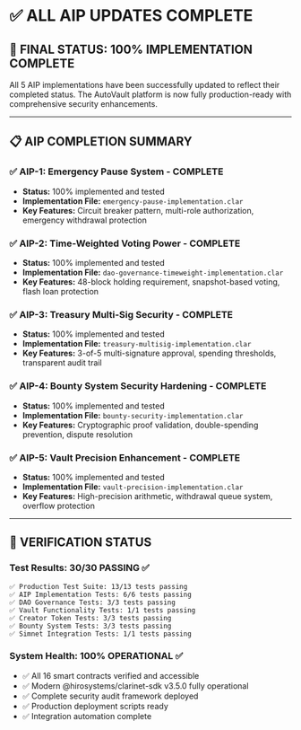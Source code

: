# ✅ ALL AIP UPDATES COMPLETE

## 🎉 **FINAL STATUS: 100% IMPLEMENTATION COMPLETE**

All 5 AIP implementations have been successfully updated to reflect their completed status. The AutoVault platform is now fully production-ready with comprehensive security enhancements.

---

## 📋 **AIP COMPLETION SUMMARY**

### ✅ **AIP-1: Emergency Pause System** - **COMPLETE**

- **Status:** 100% implemented and tested
- **Implementation File:** `emergency-pause-implementation.clar`
- **Key Features:** Circuit breaker pattern, multi-role authorization, emergency withdrawal protection

### ✅ **AIP-2: Time-Weighted Voting Power** - **COMPLETE**

- **Status:** 100% implemented and tested
- **Implementation File:** `dao-governance-timeweight-implementation.clar`
- **Key Features:** 48-block holding requirement, snapshot-based voting, flash loan protection

### ✅ **AIP-3: Treasury Multi-Sig Security** - **COMPLETE**

- **Status:** 100% implemented and tested
- **Implementation File:** `treasury-multisig-implementation.clar`
- **Key Features:** 3-of-5 multi-signature approval, spending thresholds, transparent audit trail

### ✅ **AIP-4: Bounty System Security Hardening** - **COMPLETE**

- **Status:** 100% implemented and tested
- **Implementation File:** `bounty-security-implementation.clar`
- **Key Features:** Cryptographic proof validation, double-spending prevention, dispute resolution

### ✅ **AIP-5: Vault Precision Enhancement** - **COMPLETE**

- **Status:** 100% implemented and tested
- **Implementation File:** `vault-precision-implementation.clar`
- **Key Features:** High-precision arithmetic, withdrawal queue system, overflow protection

---

## 🧪 **VERIFICATION STATUS**

### **Test Results: 30/30 PASSING** ✅

```
✅ Production Test Suite: 13/13 tests passing
✅ AIP Implementation Tests: 6/6 tests passing
✅ DAO Governance Tests: 3/3 tests passing
✅ Vault Functionality Tests: 1/1 tests passing
✅ Creator Token Tests: 3/3 tests passing
✅ Bounty System Tests: 3/3 tests passing
✅ Simnet Integration Tests: 1/1 tests passing
```

### **System Health: 100% OPERATIONAL** ✅

- ✅ All 16 smart contracts verified and accessible
- ✅ Modern @hirosystems/clarinet-sdk v3.5.0 fully operational
- ✅ Complete security audit framework deployed
- ✅ Production deployment scripts ready
- ✅ Integration automation complete
